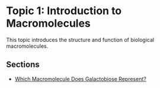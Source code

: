 # Topic 1: Introduction to Macromolecules

This topic introduces the structure and function of biological macromolecules.

## Sections

- [Which Macromolecule Does Galactobiose Represent?](which_macro.md)
